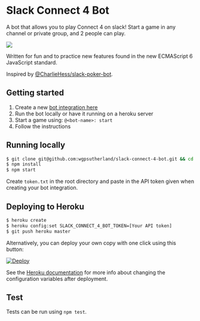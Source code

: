 Slack Connect 4 Bot
===================

A bot that allows you to play Connect 4 on slack!
Start a game in any channel or private group, and 2 people can play.

![](http://i.imgur.com/SeWdgAW.png?1)

Written for fun and to practice new features found in the new ECMAScript 6 JavaScript standard.

Inspired by [@CharlieHess/slack-poker-bot](https://github.com/CharlieHess/slack-poker-bot).

## Getting started
1. Create a new [bot integration here](https://my.slack.com/services/new/bot)
2. Run the bot locally or have it running on a heroku server
3. Start a game using: `@<bot-name>: start`
4. Follow the instructions

## Running locally
```sh
$ git clone git@github.com:wgpsutherland/slack-connect-4-bot.git && cd slack-connect-4-bot
$ npm install
$ npm start
```
Create `token.txt` in the root directory and paste in the API token given when creating your bot integration.

## Deploying to Heroku
```sh
$ heroku create
$ heroku config:set SLACK_CONNECT_4_BOT_TOKEN=[Your API token]
$ git push heroku master
```

Alternatively, you can deploy your own copy with one click using this button:

[![Deploy](https://www.herokucdn.com/deploy/button.svg)](https://heroku.com/deploy?template=https://github.com/wgpsutherland/slack-connect-4-bot)

See the [Heroku documentation](https://devcenter.heroku.com/articles/config-vars) for more info about changing the configuration variables after deployment.

## Test

Tests can be run using `npm test`.
